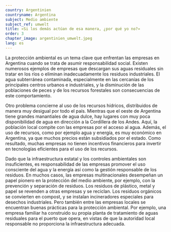 ```yaml
---
country: Argentinien
countryname: Argentina
subject: Medio ambiente
subject_ref: umwelt
title: «Si los demás actúan de esa manera, ¿por qué yo no?»
order: 3
chapter_image: argentinien_umwelt.jpeg
lang: es
---
```

<div class="content" markdown="1">
La protección ambiental es un tema clave que enfrentan las empresas en Argentina cuando se trata de asumir responsabilidad social. Existen numerosos ejemplos de empresas que descargan sus aguas residuales sin tratar en los ríos o eliminan inadecuadamente los residuos industriales. El agua subterránea contaminada, especialmente en las cercanías de los principales centros urbanos e industriales, y la disminución de las poblaciones de peces y de los recursos forestales son consecuencias de este comportamiento.

Otro problema concierne al uso de los recursos hídricos, distribuidos de manera muy desigual por todo el país. Mientras que el oeste de Argentina tiene grandes manantiales de agua dulce, hay lugares con muy poca disponibilidad de agua en dirección a la Cordillera de los Andes. Aquí, la población local compite con las empresas por el acceso al agua. Además, el uso de recursos, como por ejemplo agua y energía, es muy económico en Argentina, ya que muchos precios están subsidiados por el estado. Como resultado, muchas empresas no tienen incentivos financieros para invertir en tecnologías eficientes para el uso de los recursos.

Dado que la infraestructura estatal y los controles ambientales son insuficientes, es responsabilidad de las empresas promover el uso consciente del agua y la energía así como la gestión responsable de los residuos. En muchos casos, las empresas multinacionales desempeñan un papel pionero en la protección del medio ambiente, por ejemplo, con la prevención y separación de residuos. Los residuos de plástico, metal y papel se revenden a otras empresas y se reciclan. Los residuos orgánicos se convierten en compost, y se instalan incineradores especiales para desechos industriales. Pero también entre las empresas locales se encuentran buenas prácticas para la protección ambiental. Por ejemplo, una empresa familiar ha construido su propia planta de tratamiento de aguas residuales para el puerto que opera, en vistas de que la autoridad local responsable no proporciona la infraestructura adecuada.
</div>
